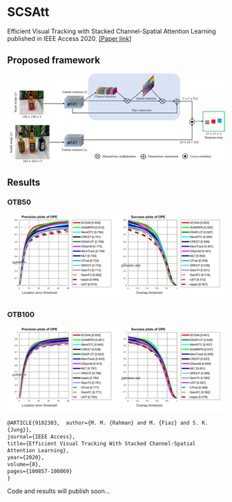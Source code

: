 # SCSAtt
Efficient Visual Tracking with Stacked Channel-Spatial Attention Learning published in IEEE Access 2020.
<a href="https://ieeexplore.ieee.org/document/9102303">[Paper link]</a>

## Proposed framework

![example](https://github.com/maklachur/SCSAtt/blob/master/Framework.jpg)

## Results
### OTB50
![example](https://github.com/maklachur/SCSAtt/blob/master/otb50_result.jpg)
### OTB100
![example](https://github.com/maklachur/SCSAtt/blob/master/otb100_result.jpg)
```
@ARTICLE{9102303,  author={M. M. {Rahman} and M. {Fiaz} and S. K. {Jung}},  
journal={IEEE Access},   
title={Efficient Visual Tracking With Stacked Channel-Spatial Attention Learning},   
year={2020},  
volume={8}, 
pages={100857-100869}
}
```
Code and results will publish soon...
